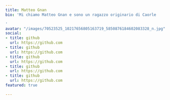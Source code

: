 ```yaml
---
title: Matteo Gnan
bio: 'Mi chiamo Matteo Gnan e sono un ragazzo originario di Caorle

'
avatar: "/images/70523525_10217656805163719_5850876184602083328_n.jpg"
social:
- title: github
  url: https://github.com
- title: github
  url: https://github.com
- title: github
  url: https://github.com
- title: github
  url: https://github.com
- title: github
  url: https://github.com
featured: true

---
```

